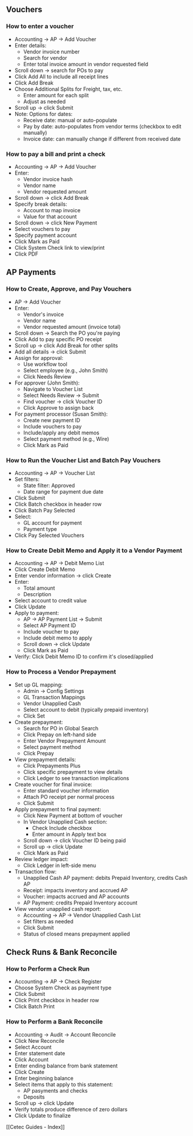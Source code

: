 ## Vouchers

### How to enter a voucher

- Accounting -> AP -> Add Voucher
- Enter details:
    - Vendor invoice number
    - Search for vendor
    - Enter total invoice amount in vendor requested field
- Scroll down -> search for POs to pay
- Click Add All to include all receipt lines
- Click Add Break
- Choose Additional Splits for Freight, tax, etc.
    - Enter amount for each split
    - Adjust as needed
- Scroll up -> click Submit
- Note: Options for dates:
    - Receive date: manual or auto-populate
    - Pay by date: auto-populates from vendor terms (checkbox to edit manually)
    - Invoice date: can manually change if different from received date

### How to pay a bill and print a check

- Accounting -> AP -> Add Voucher
- Enter:
    - Vendor invoice hash
    - Vendor name
    - Vendor requested amount
- Scroll down -> click Add Break
- Specify break details:
    - Account to map invoice
    - Value for that account
- Scroll down -> click New Payment
- Select vouchers to pay
- Specify payment account
- Click Mark as Paid
- Click System Check link to view/print
- Click PDF

## AP Payments

### How to Create, Approve, and Pay Vouchers

- AP -> Add Voucher
- Enter:
    - Vendor's invoice
    - Vendor name
    - Vendor requested amount (invoice total)
- Scroll down -> Search the PO you're paying
- Click Add to pay specific PO receipt
- Scroll up -> click Add Break for other splits
- Add all details -> click Submit
- Assign for approval:
    - Use workflow tool
    - Select employee (e.g., John Smith)
    - Click Needs Review
- For approver (John Smith):
    - Navigate to Voucher List
    - Select Needs Review -> Submit
    - Find voucher -> click Voucher ID
    - Click Approve to assign back
- For payment processor (Susan Smith):
    - Create new payment ID
    - Include vouchers to pay
    - Include/apply any debit memos
    - Select payment method (e.g., Wire)
    - Click Mark as Paid

### How to Run the Voucher List and Batch Pay Vouchers

- Accounting -> AP -> Voucher List
- Set filters:
    - State filter: Approved
    - Date range for payment due date
- Click Submit
- Click Batch checkbox in header row
- Click Batch Pay Selected
- Select:
    - GL account for payment
    - Payment type
- Click Pay Selected Vouchers

### How to Create Debit Memo and Apply it to a Vendor Payment

- Accounting -> AP -> Debit Memo List
- Click Create Debit Memo
- Enter vendor information -> click Create
- Enter:
    - Total amount
    - Description
- Select account to credit value
- Click Update
- Apply to payment:
    - AP -> AP Payment List -> Submit
    - Select AP Payment ID
    - Include voucher to pay
    - Include debit memo to apply
    - Scroll down -> click Update
    - Click Mark as Paid
- Verify: Click Debit Memo ID to confirm it's closed/applied

### How to Process a Vendor Prepayment

- Set up GL mapping:
    - Admin -> Config Settings
    - GL Transaction Mappings
    - Vendor Unapplied Cash
    - Select account to debit (typically prepaid inventory)
    - Click Set
- Create prepayment:
    - Search for PO in Global Search
    - Click Prepay on left-hand side
    - Enter Vendor Prepayment Amount
    - Select payment method
    - Click Prepay
- View prepayment details:
    - Click Prepayments Plus
    - Click specific prepayment to view details
    - Click Ledger to see transaction implications
- Create voucher for final invoice:
    - Enter standard voucher information
    - Attach PO receipt per normal process
    - Click Submit
- Apply prepayment to final payment:
    - Click New Payment at bottom of voucher
    - In Vendor Unapplied Cash section:
        - Check Include checkbox
        - Enter amount in Apply text box
    - Scroll down -> click Voucher ID being paid
    - Scroll up -> click Update
    - Click Mark as Paid
- Review ledger impact:
    - Click Ledger in left-side menu
- Transaction flow:
    - Unapplied Cash AP payment: debits Prepaid Inventory, credits Cash AP
    - Receipt: impacts inventory and accrued AP
    - Voucher: impacts accrued and AP accounts
    - AP Payment: credits Prepaid Inventory account
- View vendor unapplied cash report:
    - Accounting -> AP -> Vendor Unapplied Cash List
    - Set filters as needed
    - Click Submit
    - Status of closed means prepayment applied

## Check Runs & Bank Reconcile

### How to Perform a Check Run

- Accounting -> AP -> Check Register
- Choose System Check as payment type
- Click Submit
- Click Print checkbox in header row
- Click Batch Print

### How to Perform a Bank Reconcile

- Accounting -> Audit -> Account Reconcile
- Click New Reconcile
- Select Account
- Enter statement date
- Click Account
- Enter ending balance from bank statement
- Click Create
- Enter beginning balance
- Select items that apply to this statement:
    - AP pasyments and checks
    - Deposits
- Scroll up -> click Update
- Verify totals produce difference of zero dollars
- Click Update to finalize

[[Cetec Guides - Index]]